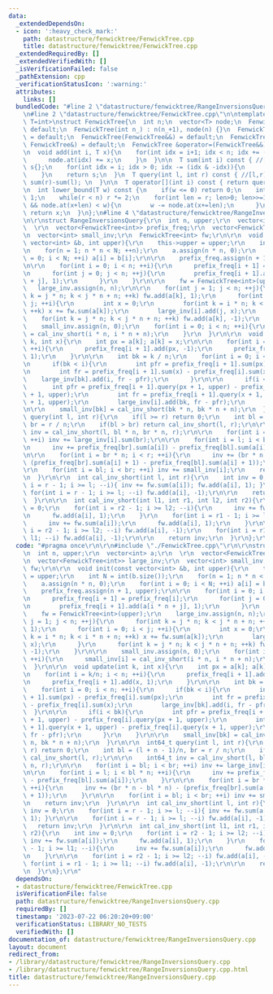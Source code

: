 ```yaml
---
data:
  _extendedDependsOn:
  - icon: ':heavy_check_mark:'
    path: datastructure/fenwicktree/FenwickTree.cpp
    title: datastructure/fenwicktree/FenwickTree.cpp
  _extendedRequiredBy: []
  _extendedVerifiedWith: []
  _isVerificationFailed: false
  _pathExtension: cpp
  _verificationStatusIcon: ':warning:'
  attributes:
    links: []
  bundledCode: "#line 2 \"datastructure/fenwicktree/RangeInversionsQuery.cpp\"\n\r\
    \n#line 2 \"datastructure/fenwicktree/FenwickTree.cpp\"\n\ntemplate <typename\
    \ T=int>\nstruct FenwickTree{\n  int n;\n  vector<T> node;\n  FenwickTree() =\
    \ default;\n  FenwickTree(int n_) : n(n_+1), node(n) {}\n  FenwickTree(const FenwickTree&)\
    \ = default;\n  FenwickTree(FenwickTree&&) = default;\n  FenwickTree &operator=(const\
    \ FenwickTree&) = default;\n  FenwickTree &operator=(FenwickTree&&) = default;\n\
    \n  void add(int i, T x){\n    for(int idx = i+1; idx < n; idx += (idx & -idx)){\n\
    \      node.at(idx) += x;\n    }\n  }\n\n  T sum(int i) const { //[0,i)\n    T\
    \ s{};\n    for(int idx = i; idx > 0; idx -= (idx & -idx)){\n      s += node.at(idx);\n\
    \    }\n    return s;\n  }\n  T query(int l, int r) const { //[l,r)\n    return\
    \ sum(r)-sum(l); \n  }\n\n  T operator[](int i) const { return query(i,i+1); }\n\
    \n  int lower_bound(T w) const {\n    if(w <= 0) return 0;\n    int x = 0, r =\
    \ 1;\n    while(r < n) r *= 2;\n    for(int len = r; len>0; len>>=1){\n      if(x+len<n\
    \ && node.at(x+len) < w){\n        w -= node.at(x+=len);\n      }\n    }\n   \
    \ return x;\n  }\n};\n#line 4 \"datastructure/fenwicktree/RangeInversionsQuery.cpp\"\
    \n\r\nstruct RangeInversionsQuery{\r\n  int n, upper;\r\n  vector<int> a;\r\n\
    \  \r\n  vector<FenwickTree<int>> prefix_freq;\r\n  vector<FenwickTree<int>> large_inv;\r\
    \n  vector<int> small_inv;\r\n  FenwickTree<int> fw;\r\n\r\n  void init(const\
    \ vector<int> &b, int upper){\r\n    this->upper = upper;\r\n    int N = int(b.size());\r\
    \n    for(n = 1; n * n < N; ++n);\r\n    a.assign(n * n, 0);\r\n    for(int i\
    \ = 0; i < N; ++i) a[i] = b[i];\r\n\r\n    prefix_freq.assign(n + 1, upper);\r\
    \n\r\n    for(int i = 0; i < n; ++i){\r\n      prefix_freq[i + 1] = prefix_freq[i];\r\
    \n      for(int j = 0; j < n; ++j){\r\n        prefix_freq[i + 1].add(a[i * n\
    \ + j], 1);\r\n      }\r\n    }\r\n\r\n    fw = FenwickTree<int>(upper);\r\n \
    \   large_inv.assign(n, n);\r\n\r\n    for(int j = 1; j < n; ++j){\r\n      for(int\
    \ k = j * n; k < j * n + n; ++k) fw.add(a[k], 1);\r\n      for(int i = 0; i <\
    \ j; ++i){\r\n        int x = 0;\r\n        for(int k = i * n; k < i * n + n;\
    \ ++k) x += fw.sum(a[k]);\r\n        large_inv[i].add(j, x);\r\n      }\r\n  \
    \    for(int k = j * n; k < j * n + n; ++k) fw.add(a[k], -1);\r\n    }\r\n\r\n\
    \    small_inv.assign(n, 0);\r\n    for(int i = 0; i < n; ++i){\r\n      small_inv[i]\
    \ = cal_inv_short(i * n, i * n + n);\r\n    }\r\n  }\r\n\r\n  void update(int\
    \ k, int x){\r\n    int px = a[k]; a[k] = x;\r\n\r\n    for(int i = k/n; i < n;\
    \ ++i){\r\n      prefix_freq[i + 1].add(px, -1);\r\n      prefix_freq[i + 1].add(x,\
    \ 1);\r\n    }\r\n\r\n    int bk = k / n;\r\n    for(int i = 0; i < n; ++i){\r\
    \n      if(bk < i){\r\n        int pfr = prefix_freq[i + 1].sum(px) - prefix_freq[i].sum(px);\r\
    \n        int fr = prefix_freq[i + 1].sum(x) - prefix_freq[i].sum(x);\r\n    \
    \    large_inv[bk].add(i, fr - pfr);\r\n      }\r\n\r\n      if(i < bk){\r\n \
    \       int pfr = prefix_freq[i + 1].query(px + 1, upper) - prefix_freq[i].query(px\
    \ + 1, upper);\r\n        int fr = prefix_freq[i + 1].query(x + 1, upper) - prefix_freq[i].query(x\
    \ + 1, upper);\r\n        large_inv[i].add(bk, fr - pfr);\r\n      }\r\n    }\r\
    \n\r\n    small_inv[bk] = cal_inv_short(bk * n, bk * n + n);\r\n  }\r\n\r\n  int64_t\
    \ query(int l, int r){\r\n    if(l >= r) return 0;\r\n    int bl = (l + n - 1)/n,\
    \ br = r / n;\r\n    if(bl > br) return cal_inv_short(l, r);\r\n\r\n    int64_t\
    \ inv = cal_inv_short(l, bl * n, br * n, r);\r\n\r\n    for(int i = bl; i < br;\
    \ ++i) inv += large_inv[i].sum(br);\r\n\r\n    for(int i = l; i < bl * n; ++i){\r\
    \n      inv += prefix_freq[br].sum(a[i]) - prefix_freq[bl].sum(a[i]);\r\n    }\r\
    \n\r\n    for(int i = br * n; i < r; ++i){\r\n      inv += (br * n - bl * n) -\
    \ (prefix_freq[br].sum(a[i] + 1) - prefix_freq[bl].sum(a[i] + 1));\r\n    }\r\n\
    \r\n    for(int i = bl; i < br; ++i) inv += small_inv[i];\r\n    return inv;\r\
    \n  }\r\n\r\n  int cal_inv_short(int l, int r){\r\n    int inv = 0;\r\n    for(int\
    \ i = r - 1; i >= l; --i){ inv += fw.sum(a[i]); fw.add(a[i], 1); }\r\n\r\n   \
    \ for(int i = r - 1; i >= l; --i) fw.add(a[i], -1);\r\n\r\n    return inv;\r\n\
    \  }\r\n\r\n  int cal_inv_short(int l1, int r1, int l2, int r2){\r\n    int inv\
    \ = 0;\r\n    for(int i = r2 - 1; i >= l2; --i){\r\n      inv += fw.sum(a[i]);\r\
    \n      fw.add(a[i], 1);\r\n    }\r\n    for(int i = r1 - 1; i >= l1; --i){\r\n\
    \      inv += fw.sum(a[i]);\r\n      fw.add(a[i], 1);\r\n    }\r\n\r\n    for(int\
    \ i = r2 - 1; i >= l2; --i) fw.add(a[i], -1);\r\n    for(int i = r1 - 1; i >=\
    \ l1; --i) fw.add(a[i], -1);\r\n\r\n    return inv;\r\n  }\r\n};\r\n"
  code: "#pragma once\r\n\r\n#include \"./FenwickTree.cpp\"\r\n\r\nstruct RangeInversionsQuery{\r\
    \n  int n, upper;\r\n  vector<int> a;\r\n  \r\n  vector<FenwickTree<int>> prefix_freq;\r\
    \n  vector<FenwickTree<int>> large_inv;\r\n  vector<int> small_inv;\r\n  FenwickTree<int>\
    \ fw;\r\n\r\n  void init(const vector<int> &b, int upper){\r\n    this->upper\
    \ = upper;\r\n    int N = int(b.size());\r\n    for(n = 1; n * n < N; ++n);\r\n\
    \    a.assign(n * n, 0);\r\n    for(int i = 0; i < N; ++i) a[i] = b[i];\r\n\r\n\
    \    prefix_freq.assign(n + 1, upper);\r\n\r\n    for(int i = 0; i < n; ++i){\r\
    \n      prefix_freq[i + 1] = prefix_freq[i];\r\n      for(int j = 0; j < n; ++j){\r\
    \n        prefix_freq[i + 1].add(a[i * n + j], 1);\r\n      }\r\n    }\r\n\r\n\
    \    fw = FenwickTree<int>(upper);\r\n    large_inv.assign(n, n);\r\n\r\n    for(int\
    \ j = 1; j < n; ++j){\r\n      for(int k = j * n; k < j * n + n; ++k) fw.add(a[k],\
    \ 1);\r\n      for(int i = 0; i < j; ++i){\r\n        int x = 0;\r\n        for(int\
    \ k = i * n; k < i * n + n; ++k) x += fw.sum(a[k]);\r\n        large_inv[i].add(j,\
    \ x);\r\n      }\r\n      for(int k = j * n; k < j * n + n; ++k) fw.add(a[k],\
    \ -1);\r\n    }\r\n\r\n    small_inv.assign(n, 0);\r\n    for(int i = 0; i < n;\
    \ ++i){\r\n      small_inv[i] = cal_inv_short(i * n, i * n + n);\r\n    }\r\n\
    \  }\r\n\r\n  void update(int k, int x){\r\n    int px = a[k]; a[k] = x;\r\n\r\
    \n    for(int i = k/n; i < n; ++i){\r\n      prefix_freq[i + 1].add(px, -1);\r\
    \n      prefix_freq[i + 1].add(x, 1);\r\n    }\r\n\r\n    int bk = k / n;\r\n\
    \    for(int i = 0; i < n; ++i){\r\n      if(bk < i){\r\n        int pfr = prefix_freq[i\
    \ + 1].sum(px) - prefix_freq[i].sum(px);\r\n        int fr = prefix_freq[i + 1].sum(x)\
    \ - prefix_freq[i].sum(x);\r\n        large_inv[bk].add(i, fr - pfr);\r\n    \
    \  }\r\n\r\n      if(i < bk){\r\n        int pfr = prefix_freq[i + 1].query(px\
    \ + 1, upper) - prefix_freq[i].query(px + 1, upper);\r\n        int fr = prefix_freq[i\
    \ + 1].query(x + 1, upper) - prefix_freq[i].query(x + 1, upper);\r\n        large_inv[i].add(bk,\
    \ fr - pfr);\r\n      }\r\n    }\r\n\r\n    small_inv[bk] = cal_inv_short(bk *\
    \ n, bk * n + n);\r\n  }\r\n\r\n  int64_t query(int l, int r){\r\n    if(l >=\
    \ r) return 0;\r\n    int bl = (l + n - 1)/n, br = r / n;\r\n    if(bl > br) return\
    \ cal_inv_short(l, r);\r\n\r\n    int64_t inv = cal_inv_short(l, bl * n, br *\
    \ n, r);\r\n\r\n    for(int i = bl; i < br; ++i) inv += large_inv[i].sum(br);\r\
    \n\r\n    for(int i = l; i < bl * n; ++i){\r\n      inv += prefix_freq[br].sum(a[i])\
    \ - prefix_freq[bl].sum(a[i]);\r\n    }\r\n\r\n    for(int i = br * n; i < r;\
    \ ++i){\r\n      inv += (br * n - bl * n) - (prefix_freq[br].sum(a[i] + 1) - prefix_freq[bl].sum(a[i]\
    \ + 1));\r\n    }\r\n\r\n    for(int i = bl; i < br; ++i) inv += small_inv[i];\r\
    \n    return inv;\r\n  }\r\n\r\n  int cal_inv_short(int l, int r){\r\n    int\
    \ inv = 0;\r\n    for(int i = r - 1; i >= l; --i){ inv += fw.sum(a[i]); fw.add(a[i],\
    \ 1); }\r\n\r\n    for(int i = r - 1; i >= l; --i) fw.add(a[i], -1);\r\n\r\n \
    \   return inv;\r\n  }\r\n\r\n  int cal_inv_short(int l1, int r1, int l2, int\
    \ r2){\r\n    int inv = 0;\r\n    for(int i = r2 - 1; i >= l2; --i){\r\n     \
    \ inv += fw.sum(a[i]);\r\n      fw.add(a[i], 1);\r\n    }\r\n    for(int i = r1\
    \ - 1; i >= l1; --i){\r\n      inv += fw.sum(a[i]);\r\n      fw.add(a[i], 1);\r\
    \n    }\r\n\r\n    for(int i = r2 - 1; i >= l2; --i) fw.add(a[i], -1);\r\n   \
    \ for(int i = r1 - 1; i >= l1; --i) fw.add(a[i], -1);\r\n\r\n    return inv;\r\
    \n  }\r\n};\r\n"
  dependsOn:
  - datastructure/fenwicktree/FenwickTree.cpp
  isVerificationFile: false
  path: datastructure/fenwicktree/RangeInversionsQuery.cpp
  requiredBy: []
  timestamp: '2023-07-22 06:20:20+09:00'
  verificationStatus: LIBRARY_NO_TESTS
  verifiedWith: []
documentation_of: datastructure/fenwicktree/RangeInversionsQuery.cpp
layout: document
redirect_from:
- /library/datastructure/fenwicktree/RangeInversionsQuery.cpp
- /library/datastructure/fenwicktree/RangeInversionsQuery.cpp.html
title: datastructure/fenwicktree/RangeInversionsQuery.cpp
---
```

